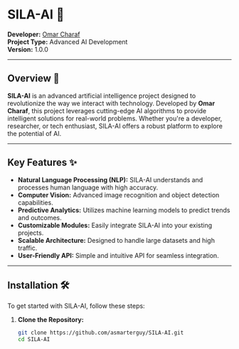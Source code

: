 # SILA-AI 🚀

**Developer:** [Omar Charaf](https://www.instagram.com/omar.charaf/)  
**Project Type:** Advanced AI Development  
**Version:** 1.0.0  

---

## Overview 📖
**SILA-AI** is an advanced artificial intelligence project designed to revolutionize the way we interact with technology. Developed by **Omar Charaf**, this project leverages cutting-edge AI algorithms to provide intelligent solutions for real-world problems. Whether you're a developer, researcher, or tech enthusiast, SILA-AI offers a robust platform to explore the potential of AI.

---

## Key Features ✨
- **Natural Language Processing (NLP):** SILA-AI understands and processes human language with high accuracy.
- **Computer Vision:** Advanced image recognition and object detection capabilities.
- **Predictive Analytics:** Utilizes machine learning models to predict trends and outcomes.
- **Customizable Modules:** Easily integrate SILA-AI into your existing projects.
- **Scalable Architecture:** Designed to handle large datasets and high traffic.
- **User-Friendly API:** Simple and intuitive API for seamless integration.

---

## Installation 🛠️
To get started with SILA-AI, follow these steps:

1. **Clone the Repository:**
   ```bash
   git clone https://github.com/asmarterguy/SILA-AI.git
   cd SILA-AI
